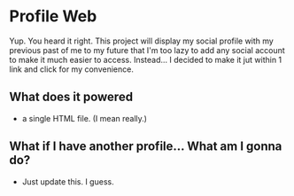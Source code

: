 # Profile Web

Yup. You heard it right.
This project will display my social profile with my previous past of me to my future that I'm too lazy to add any social account to make it much easier to access.
Instead... I decided to make it jut within 1 link and click for my convenience.

## What does it powered

- a single HTML file. (I mean really.)

## What if I have another profile... What am I gonna do?

- Just update this. I guess.
